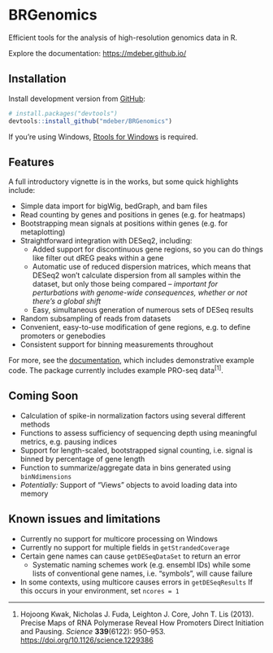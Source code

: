 
<!-- README.md is generated from README.Rmd. Please edit that file -->

# BRGenomics

<!-- badges: start -->

<!-- badges: end -->

Efficient tools for the analysis of high-resolution genomics data in R.

Explore the documentation: <https://mdeber.github.io/>

## Installation

Install development version from
[GitHub](https://github.com/mdeber/BRGenomics):

``` r
# install.packages("devtools")
devtools::install_github("mdeber/BRGenomics")
```

If you’re using Windows, [Rtools for
Windows](https://cran.rstudio.com/bin/windows/Rtools/) is required.

## Features

A full introductory vignette is in the works, but some quick highlights
include:

  - Simple data import for bigWig, bedGraph, and bam files
  - Read counting by genes and positions in genes (e.g. for heatmaps)
  - Bootstrapping mean signals at positions within genes (e.g. for
    metaplotting)
  - Straightforward integration with DESeq2, including:
      - Added support for discontinuous gene regions, so you can do
        things like filter out dREG peaks within a gene
      - Automatic use of reduced dispersion matrices, which means that
        DESeq2 won’t calculate dispersion from all samples within the
        dataset, but only those being compared – *important for
        perturbations with genome-wide consequences, whether or not
        there’s a global shift*
      - Easy, simultaneous generation of numerous sets of DESeq results
  - Random subsampling of reads from datasets
  - Convenient, easy-to-use modification of gene regions, e.g. to define
    promoters or genebodies
  - Consistent support for binning measurements throughout

For more, see the
[documentation](https://mdeber.github.io/reference/index.html), which
includes demonstrative example code. The package currently includes
example PRO-seq data<sup>\[1\]</sup>.

## Coming Soon

  - Calculation of spike-in normalization factors using several
    different methods
  - Functions to assess sufficiency of sequencing depth using meaningful
    metrics, e.g. pausing indices
  - Support for length-scaled, bootstrapped signal counting, i.e. signal
    is binned by percentage of gene length
  - Function to summarize/aggregate data in bins generated using
    `binNdimensions`
  - *Potentially:* Support of “Views” objects to avoid loading data into
    memory

## Known issues and limitations

  - Currently no support for multicore processing on Windows
  - Currently no support for multiple fields in `getStrandedCoverage`
  - Certain gene names can cause `getDESeqDataSet` to return an error
      - Systematic naming schemes work (e.g. ensembl IDs) while some
        lists of conventional gene names, i.e. “symbols”, will cause
        failure
  - In some contexts, using multicore causes errors in `getDESeqResults`
    If this occurs in your environment, set `ncores = 1`

-----

1.  Hojoong Kwak, Nicholas J. Fuda, Leighton J. Core, John T. Lis
    (2013). Precise Maps of RNA Polymerase Reveal How Promoters Direct
    Initiation and Pausing. *Science* **339**(6122): 950–953.
    <https://doi.org/10.1126/science.1229386>
